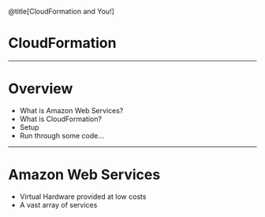 @title[CloudFormation and You!]

# CloudFormation

---

# Overview

* What is Amazon Web Services?
* What is CloudFormation?
* Setup
* Run through some code...

---

# Amazon Web Services

* Virtual Hardware provided at low costs
* A vast array of services